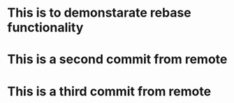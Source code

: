 # This is to demonstarate rebase functionality

# This is a second commit from remote

# This is a third commit from remote
